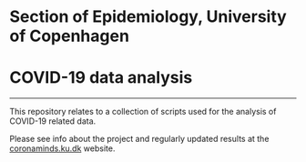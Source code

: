 # Section of Epidemiology, University of Copenhagen
# COVID-19 data analysis

---
 
This repository relates to a collection of scripts used for the analysis of COVID-19 related data.

Please see info about the project and regularly updated results at the [coronaminds.ku.dk](https://coronaminds.ku.dk/english/) website.
